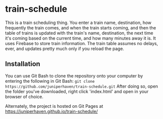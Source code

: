 # train-schedule
This is a train scheduling thing. You enter a train name, destination, how frequently the train comes, and when the train starts coming, and then the table of trains is updated with the train's name, destination, the next time it's coming based on the current time, and how many minutes away it is. It uses Firebase to store train information. The train table assumes no delays, ever, and updates pretty much only if you reload the page.

## Installation

You can use Git Bash to clone the repository onto your computer by entering the following in Git Bash:
```git clone https://github.com/juniperhaven/train-schedule.git```
After doing so, open the folder you've downloaded, right click 'index.html' and open in your browser of choice.

Alternately, the project is hosted on Git Pages at https://juniperhaven.github.io/train-schedule/